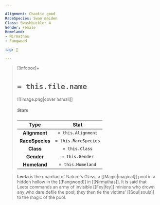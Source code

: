 ```yaml
---

Alignment: Chaotic good
RaceSpecies: Swan maiden
Class: Swashbuckler 4
Gender: Female
Homeland:
- Nirmathas
- Fangwood

tag: 👤️

---
```


> [!infobox]+
> #  `= this.file.name`
> ![[image.png|cover hsmall]]
> ##### Stats
> Type | Stat |
> :---:|:---:|
> **Alignment** | `= this.Alignment` |
> **RaceSpecies** | `= this.RaceSpecies` |
> **Class** | `= this.Class` |
> **Gender** | `= this.Gender` |
> **Homeland** | `= this.Homeland` |



> **Leeta** is the guardian of Nature's Glass, a [[Magic|magical]] pool in a hidden hollow in the [[Fangwood]] in [[Nirmathas]]. It is said that Leeta commands an army of invisible [[Fey|fey]] minions who drown any who dare defile the pool; they then tie the victims' [[Soul|souls]] to the magic of the pool.